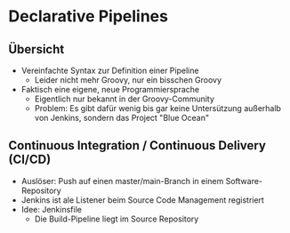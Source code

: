 # Declarative Pipelines

## Übersicht 

* Vereinfachte Syntax zur Definition einer Pipeline
  * Leider nicht mehr Groovy, nur ein bisschen Groovy
* Faktisch eine eigene, neue Programmiersprache
  * Eigentlich nur bekannt in der Groovy-Community
  * Problem: Es gibt dafür wenig bis gar keine Untersützung außerhalb von Jenkins, sondern das Project "Blue Ocean"

## Continuous Integration / Continuous Delivery (CI/CD)

* Auslöser: Push auf einen master/main-Branch in einem Software-Repository
* Jenkins ist ale Listener beim Source Code Management registriert
* Idee: Jenkinsfile
  * Die Build-Pipeline liegt im Source Repository
